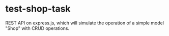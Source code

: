 # test-shop-task
REST API on express.js, which will simulate the operation of a simple model "Shop" with CRUD operations.
